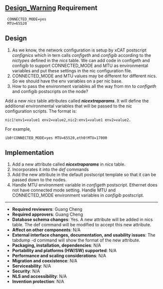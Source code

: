 [Design_Warning](Design_Warning)
Requirement
----


     CONNECTED_MODE=yes
     MTU=65520


Design
----

1. As we know, the network configuration is setup by xCAT postscript *confignics* which in tern calls *configeth* and *configib* according to the *nictypes* defined in the *nics* table.  We can add code in configeth and configib to support CONNECTED_MODE and MTU as environmental variables and put these settings in the nic configuration file.  
2. CONNECTED_MODE and MTU values may be different for different nics. So we should have the env variables on a per nic base. 
3. How to pass the environment variables all the way from mn to *configeth* and configib postscripts on the node? 

Add a new *nics* table attributes called ***nicextraparams***. It will define the additional environmental variables that will be passed to the nic configuration scripts. The format is:

    nic1!env1=value1 env2=value2,nic2:env1=value1 env2=value2.

For example,

    ib0!CONNECTED_MODE=yes MTU=65520,eth0!MTU=17000


Implementation
----
1. Add a new attribute called ***nicextraparams*** in *nics* table.
2. Incorporates it into the *def* commands 
3. Add the new attribute in the default postscript template so that it can be passed down to the nodes.
4. Handle MTU environment variable in *configeth* postscript. Ethernet does not have connected mode setting. Handle MTU and CONNECTED_MODE environment variables in *configib* postscript. 

----

  * **Required reviewers**: Guang Cheng
  * **Required approvers**: Guang Cheng 
  * **Database schema changes**: Yes. A new attribute will be added in nics table. The def command will be modified to accept this new attribute.
  * **Affect on other components**: N/A 
  * **External interface changes, documentation, and usability issues**: The tabdump -d command will show the format of the new attribute.
  * **Packaging, installation, dependencies**: N/A 
  * **Portability and platforms (HW/SW) supported**: N/A 
  * **Performance and scaling considerations**: N/A 
  * **Migration and coexistence**: N/A 
  * **Serviceability**: N/A 
  * **Security**: N/A 
  * **NLS and accessibility**: N/A 
  * **Invention protection**: N/A 